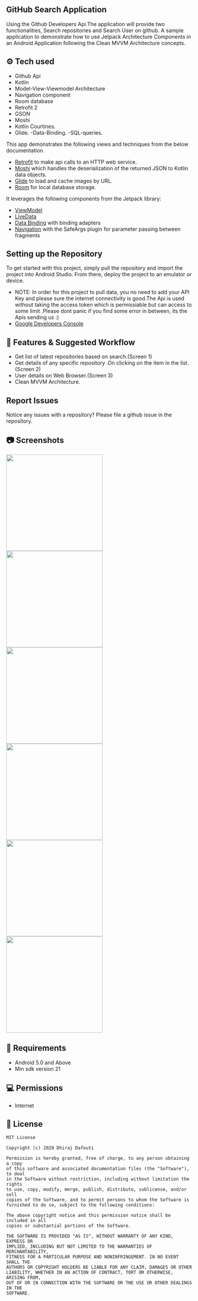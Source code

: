 ## GitHub Search Application

 Using the Github Developers Api.The application will provide two functionalities, Search repositories and Search User on github.
A sample application to demonstrate how to use Jetpack Architecture Components in an Android Application following the Clean MVVM Architecture concepts.

## ⚙ Tech used
- Github Api
- Kotlin
- Model-View-Viewmodel Architecture
- Navigation component
- Room database
- Retrofit 2
- GSON
- Moshi
- Kotlin Courtines.
- Glide.
-Data-Binding.
-SQL-queries.

This app demonstrates the following views and techniques from the below documentation.

* [Retrofit](https://square.github.io/retrofit/) to make api calls to an HTTP web service.
* [Moshi](https://github.com/square/moshi) which handles the deserialization of the returned JSON to Kotlin data objects. 
* [Glide](https://bumptech.github.io/glide/) to load and cache images by URL.
* [Room](https://developer.android.com/training/data-storage/room) for local database storage.
  
It leverages the following components from the Jetpack library:

* [ViewModel](https://developer.android.com/topic/libraries/architecture/viewmodel)
* [LiveData](https://developer.android.com/topic/libraries/architecture/livedata)
* [Data Binding](https://developer.android.com/topic/libraries/data-binding/) with binding adapters
* [Navigation](https://developer.android.com/topic/libraries/architecture/navigation/) with the SafeArgs plugin for parameter passing between fragments


## Setting up the Repository

To get started with this project, simply pull the repository and import the project into Android Studio. From there, deploy the project to an emulator or device. 

* NOTE: In order for this project to pull data, you no need to add your API Key and please sure the internet connectivity is good.The Api is used without taking the access token which is permissiable but can access to some limit .Please dont panic if you find some error in between, its the Apis sending us :)
* [Google Developers Console](https://console.developers.google.com/)

## 🚀 Features & Suggested Workflow
- Get list of latest repositories based on search.(Screen 1)
- Get details of any specific repository .On clicking on the item in the list.(Screen 2)
- User details on Web Browser.(Screen 3)
- Clean MVVM Architecture.



## Report Issues
Notice any issues with a repository? Please file a github issue in the repository.

## 📷 Screenshots
<img src ="./screensort/Screenshot_1627978813.png" width="260" />
<img src ="./screensort/Screenshot_1627978877.png" width="260" />
<img src ="./screensort/Screenshot_1627984066.png" width="260" />
<img src ="./screensort/Screenshot_1627984071.png" width="260" />
<img src ="./screensort/Screenshot_1627984103.png" width="260" />
<img src ="./screensort/Screenshot_1627984159.png" width="260" />


## 🎯 Requirements
- Android 5.0 and Above
- Min sdk version 21

## 💻 Permissions
- Internet


## 📝 License

```
MIT License

Copyright (c) 2020 Dhiraj Dafouti

Permission is hereby granted, free of charge, to any person obtaining a copy
of this software and associated documentation files (the "Software"), to deal
in the Software without restriction, including without limitation the rights
to use, copy, modify, merge, publish, distribute, sublicense, and/or sell
copies of the Software, and to permit persons to whom the Software is
furnished to do so, subject to the following conditions:

The above copyright notice and this permission notice shall be included in all
copies or substantial portions of the Software.

THE SOFTWARE IS PROVIDED "AS IS", WITHOUT WARRANTY OF ANY KIND, EXPRESS OR
IMPLIED, INCLUDING BUT NOT LIMITED TO THE WARRANTIES OF MERCHANTABILITY,
FITNESS FOR A PARTICULAR PURPOSE AND NONINFRINGEMENT. IN NO EVENT SHALL THE
AUTHORS OR COPYRIGHT HOLDERS BE LIABLE FOR ANY CLAIM, DAMAGES OR OTHER
LIABILITY, WHETHER IN AN ACTION OF CONTRACT, TORT OR OTHERWISE, ARISING FROM,
OUT OF OR IN CONNECTION WITH THE SOFTWARE OR THE USE OR OTHER DEALINGS IN THE
SOFTWARE.
```




